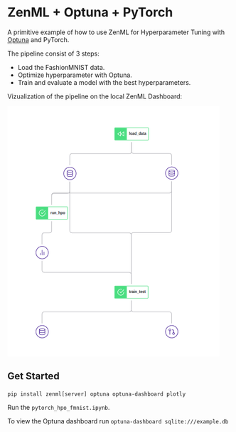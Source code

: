 # ZenML + Optuna + PyTorch

A primitive example of how to use ZenML for Hyperparameter Tuning with [Optuna](https://github.com/optuna/optuna) and PyTorch.

The pipeline consist of 3 steps:
* Load the FashionMNIST data.
* Optimize hyperparameter with Optuna.
* Train and evaluate a model with the best hyperparameters.

Vizualization of the pipeline on the local ZenML Dashboard:

![pipeline](./pipeline_viz.png)

## Get Started
 
`pip install zenml[server] optuna optuna-dashboard plotly`

Run the `pytorch_hpo_fmnist.ipynb`.

To view the Optuna dashboard run `optuna-dashboard sqlite:///example.db`

